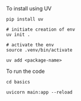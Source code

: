 To install using UV
    
    pip install uv

    # initiate creation of env
    uv init . 

    # activate the env
    source .venv/bin/activate
    
    uv add <package-name>

To run the code

    

    cd basics

    uvicorn main:app --reload